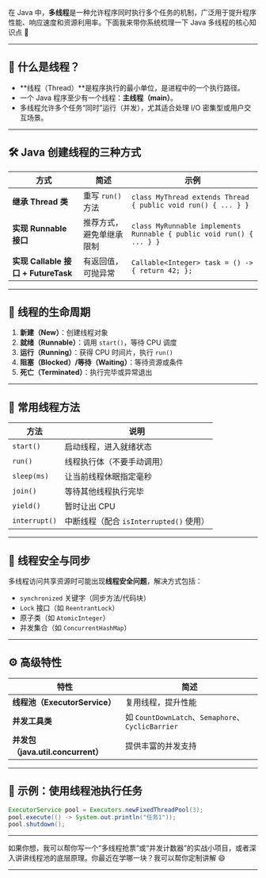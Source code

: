 在 Java 中，**多线程**是一种允许程序同时执行多个任务的机制，广泛用于提升程序性能、响应速度和资源利用率。下面我来带你系统梳理一下 Java 多线程的核心知识点 🚀

---

## 🧠 什么是线程？

- **线程（Thread）**是程序执行的最小单位，是进程中的一个执行路径。
- 一个 Java 程序至少有一个线程：**主线程（main）**。
- 多线程允许多个任务“同时”运行（并发），尤其适合处理 I/O 密集型或用户交互场景。

---

## 🛠 Java 创建线程的三种方式

| 方式 | 简述 | 示例 |
|------|------|------|
| **继承 Thread 类** | 重写 `run()` 方法 | `class MyThread extends Thread { public void run() { ... } }` |
| **实现 Runnable 接口** | 推荐方式，避免单继承限制 | `class MyRunnable implements Runnable { public void run() { ... } }` |
| **实现 Callable 接口 + FutureTask** | 有返回值，可抛异常 | `Callable<Integer> task = () -> { return 42; };` |

---

## 🔁 线程的生命周期

1. **新建（New）**：创建线程对象
2. **就绪（Runnable）**：调用 `start()`，等待 CPU 调度
3. **运行（Running）**：获得 CPU 时间片，执行 `run()`
4. **阻塞（Blocked）/等待（Waiting）**：等待资源或条件
5. **死亡（Terminated）**：执行完毕或异常退出

---

## 🧩 常用线程方法

| 方法 | 说明 |
|------|------|
| `start()` | 启动线程，进入就绪状态 |
| `run()` | 线程执行体（不要手动调用） |
| `sleep(ms)` | 让当前线程休眠指定毫秒 |
| `join()` | 等待其他线程执行完毕 |
| `yield()` | 暂时让出 CPU |
| `interrupt()` | 中断线程（配合 `isInterrupted()` 使用） |

---

## 🧱 线程安全与同步

多线程访问共享资源时可能出现**线程安全问题**，解决方式包括：

- `synchronized` 关键字（同步方法/代码块）
- `Lock` 接口（如 `ReentrantLock`）
- 原子类（如 `AtomicInteger`）
- 并发集合（如 `ConcurrentHashMap`）

---

## ⚙️ 高级特性

| 特性 | 简述 |
|------|------|
| **线程池（ExecutorService）** | 复用线程，提升性能 |
| **并发工具类** | 如 `CountDownLatch`、`Semaphore`、`CyclicBarrier` |
| **并发包（java.util.concurrent）** | 提供丰富的并发支持 |

---

## 🧪 示例：使用线程池执行任务

```java
ExecutorService pool = Executors.newFixedThreadPool(3);
pool.execute(() -> System.out.println("任务1"));
pool.shutdown();
```

---

如果你想，我可以帮你写一个“多线程抢票”或“并发计数器”的实战小项目，或者深入讲讲线程池的底层原理。你最近在学哪一块？我可以帮你定制讲解 😄

---

